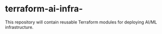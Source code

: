 # terraform-ai-infra-
This repository will contain reusable Terraform modules for deploying AI/ML infrastructure.
